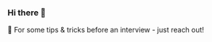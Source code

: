 ### Hi there 👋
💬 For some tips & tricks before an interview - just reach out!
<!--
**JVMA8/JVMA8** is a ✨ _special_ ✨ repository because its `README.md` (this file) appears on your GitHub profile.

Here are some ideas to get you started:


